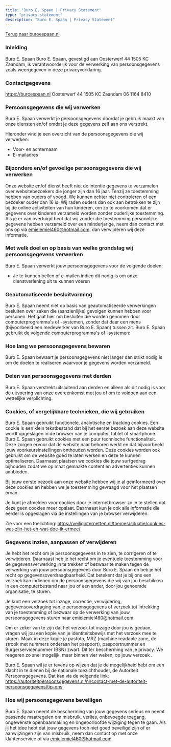 ```yaml
---
title: "Buro E. Spaan | Privacy Statement"
type: "privacy-statement"
description: "Buro E. Spaan | Privacy Statement"
---
```


[Terug naar buroespaan.nl](../)

### Inleiding
Buro E. Spaan Buro E. Spaan, gevestigd aan Oosterwerf 44
1505 KC
Zaandam, is verantwoordelijk voor de verwerking van persoonsgegevens zoals weergegeven in deze privacyverklaring.

### Contactgegevens
https://buroespaan.nl Oosterwerf 44
1505 KC
Zaandam 06 1164 8410


### Persoonsgegevens die wij verwerken
Buro E. Spaan verwerkt je persoonsgegevens doordat je gebruik maakt van onze diensten en/of omdat je deze gegevens zelf aan ons verstrekt.

Hieronder vind je een overzicht van de persoonsgegevens die wij verwerken:

* Voor- en achternaam
* E-mailadres


### Bijzondere en/of gevoelige persoonsgegevens die wij verwerken
Onze website en/of dienst heeft niet de intentie gegevens te verzamelen over websitebezoekers die jonger zijn dan 16 jaar. Tenzij ze toestemming hebben van ouders of voogd. We kunnen echter niet controleren of een bezoeker ouder dan 16 is. Wij raden ouders dan ook aan betrokken te zijn bij de online activiteiten van hun kinderen, om zo te voorkomen dat er gegevens over kinderen verzameld worden zonder ouderlijke toestemming. Als je er van overtuigd bent dat wij zonder die toestemming persoonlijke gegevens hebben verzameld over een minderjarige, neem dan contact met ons op via emielemiel460@hotmail.com, dan verwijderen wij deze informatie.


### Met welk doel en op basis van welke grondslag wij persoonsgegevens verwerken
Buro E. Spaan verwerkt jouw persoonsgegevens voor de volgende doelen:
- Je te kunnen bellen of e-mailen indien dit nodig is om onze dienstverlening uit te kunnen voeren


### Geautomatiseerde besluitvorming
Buro E. Spaan neemt niet op basis van geautomatiseerde verwerkingen besluiten over zaken die (aanzienlijke) gevolgen kunnen hebben voor personen. Het gaat hier om besluiten die worden genomen door computerprogramma's of -systemen, zonder dat daar een mens (bijvoorbeeld een medewerker van Buro E. Spaan) tussen zit. Buro E. Spaan gebruikt de volgende computerprogramma's of -systemen:

### Hoe lang we persoonsgegevens bewaren
Buro E. Spaan bewaart je persoonsgegevens niet langer dan strikt nodig is om de doelen te realiseren waarvoor je gegevens worden verzameld.

### Delen van persoonsgegevens met derden
Buro E. Spaan verstrekt uitsluitend aan derden en alleen als dit nodig is voor de uitvoering van onze overeenkomst met jou of om te voldoen aan een wettelijke verplichting.


### Cookies, of vergelijkbare technieken, die wij gebruiken
Buro E. Spaan gebruikt functionele, analytische en tracking cookies. Een cookie is een klein tekstbestand dat bij het eerste bezoek aan deze website wordt opgeslagen in de browser van je computer, tablet of smartphone. Buro E. Spaan gebruikt cookies met een puur technische functionaliteit. Deze zorgen ervoor dat de website naar behoren werkt en dat bijvoorbeeld jouw voorkeursinstellingen onthouden worden. Deze cookies worden ook gebruikt om de website goed te laten werken en deze te kunnen optimaliseren. Daarnaast plaatsen we cookies die jouw surfgedrag bijhouden zodat we op maat gemaakte content en advertenties kunnen aanbieden.

Bij jouw eerste bezoek aan onze website hebben wij je al geïnformeerd over deze cookies en hebben we je toestemming gevraagd voor het plaatsen ervan.

Je kunt je afmelden voor cookies door je internetbrowser zo in te stellen dat deze geen cookies meer opslaat. Daarnaast kun je ook alle informatie die eerder is opgeslagen via de instellingen van je browser verwijderen.

Zie voor een toelichting: https://veiliginternetten.nl/themes/situatie/cookies-wat-zijn-het-en-wat-doe-ik-ermee/

### Gegevens inzien, aanpassen of verwijderen
Je hebt het recht om je persoonsgegevens in te zien, te corrigeren of te verwijderen. Daarnaast heb je het recht om je eventuele toestemming voor de gegevensverwerking in te trekken of bezwaar te maken tegen de verwerking van jouw persoonsgegevens door Buro E. Spaan en heb je het recht op gegevensoverdraagbaarheid. Dat betekent dat je bij ons een verzoek kan indienen om de persoonsgegevens die wij van jou beschikken in een computerbestand naar jou of een ander, door jou genoemde organisatie, te sturen.

Je kunt een verzoek tot inzage, correctie, verwijdering, gegevensoverdraging van je persoonsgegevens of verzoek tot intrekking van je toestemming of bezwaar op de verwerking van jouw persoonsgegevens sturen naar emielemiel460@hotmail.com.

Om er zeker van te zijn dat het verzoek tot inzage door jou is gedaan, vragen wij jou een kopie van je identiteitsbewijs met het verzoek mee te sturen. Maak in deze kopie je pasfoto, MRZ (machine readable zone, de strook met nummers onderaan het paspoort), paspoortnummer en Burgerservicenummer (BSN) zwart. Dit ter bescherming van je privacy. We reageren zo snel mogelijk, maar binnen vier weken, op jouw verzoek .

Buro E. Spaan wil je er tevens op wijzen dat je de mogelijkheid hebt om een klacht in te dienen bij de nationale toezichthouder, de Autoriteit Persoonsgegevens. Dat kan via de volgende link: https://autoriteitpersoonsgegevens.nl/nl/contact-met-de-autoriteit-persoonsgegevens/tip-ons

### Hoe wij persoonsgegevens beveiligen
Buro E. Spaan neemt de bescherming van jouw gegevens serieus en neemt passende maatregelen om misbruik, verlies, onbevoegde toegang, ongewenste openbaarmaking en ongeoorloofde wijziging tegen te gaan. Als jij het idee hebt dat jouw gegevens toch niet goed beveiligd zijn of er aanwijzingen zijn van misbruik, neem dan contact op met onze klantenservice of via emielemiel460@hotmail.com